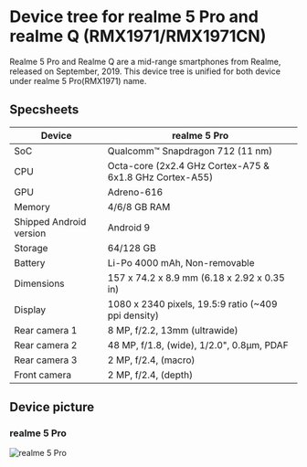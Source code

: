 # Device tree for realme 5 Pro and realme Q (RMX1971/RMX1971CN)

Realme 5 Pro and Realme Q are a mid-range smartphones from Realme, released on September, 2019.
This device tree is unified for both device under realme 5 Pro(RMX1971) name.

## Specsheets

| Device                  | realme 5 Pro                                                               |
| ----------------------- | -------------------------------------------------------------------------- |
| SoC                     | Qualcomm™ Snapdragon 712 (11 nm)                                           |
| CPU                     | Octa-core (2x2.4 GHz Cortex-A75 & 6x1.8 GHz Cortex-A55)                    |
| GPU                     | Adreno-616                                                                 |
| Memory                  | 4/6/8 GB RAM                                                               |
| Shipped Android version | Android 9                                                                  |
| Storage                 | 64/128 GB                                                                  |
| Battery                 | Li-Po 4000 mAh, Non-removable                                              |
| Dimensions              | 157 x 74.2 x 8.9 mm (6.18 x 2.92 x 0.35 in)                                |
| Display                 | 1080 x 2340 pixels, 19.5:9 ratio (~409 ppi density)                        |
| Rear camera 1           | 8 MP, f/2.2, 13mm (ultrawide)                                              |
| Rear camera 2           | 48 MP, f/1.8, (wide), 1/2.0", 0.8µm, PDAF                                  |
| Rear camera 3           | 2 MP, f/2.4, (macro)                                                       |
| Front camera            | 2 MP, f/2.4, (depth)                                                       |

## Device picture
### realme 5 Pro
![realme 5 Pro](https://fdn2.gsmarena.com/vv/pics/realme/realme-5-pro-rmx1971-1.jpg)
